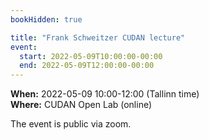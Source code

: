 ```yaml
---
bookHidden: true

title: "Frank Schweitzer CUDAN lecture"
event:
  start: 2022-05-09T10:00:00-00:00
  end: 2022-05-09T12:00:00-00:00
---
```


**When:**  2022-05-09 10:00-12:00 (Tallinn time)  
**Where:** CUDAN Open Lab (online)

The event is public via zoom.  
